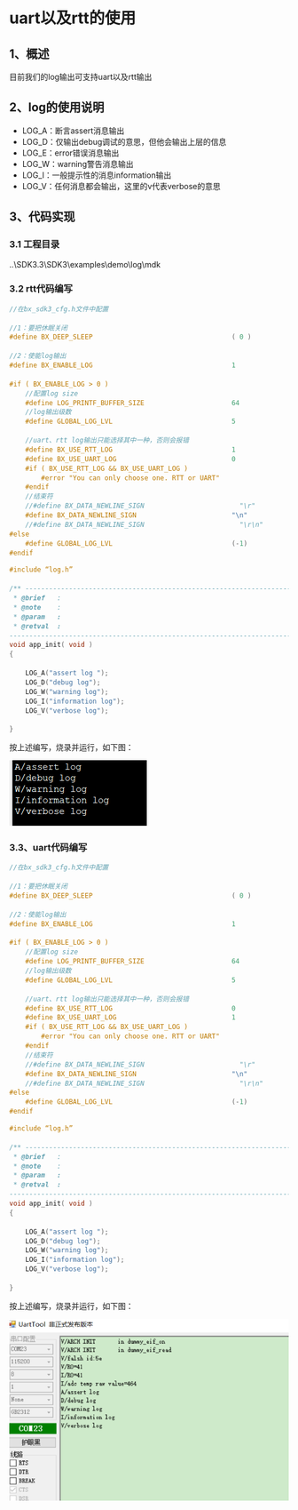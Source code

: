 # uart以及rtt的使用

## 1、概述

目前我们的log输出可支持uart以及rtt输出

## 2、log的使用说明

- LOG_A：断言assert消息输出
- LOG_D：仅输出debug调试的意思，但他会输出上层的信息
- LOG_E：error错误消息输出
- LOG_W：warning警告消息输出
- LOG_I：一般提示性的消息information输出
- LOG_V：任何消息都会输出，这里的v代表verbose的意思

## 3、代码实现

### 3.1 工程目录

..\SDK3.3\SDK3\examples\demo\log\mdk

### 3.2 rtt代码编写

```c
//在bx_sdk3_cfg.h文件中配置

//1：要把休眠关闭
#define BX_DEEP_SLEEP                                   ( 0 )

//2：使能log输出
#define BX_ENABLE_LOG                                   1

#if ( BX_ENABLE_LOG > 0 )
    //配置log size 
    #define LOG_PRINTF_BUFFER_SIZE                      64
	//log输出级数
    #define GLOBAL_LOG_LVL                              5
    
    //uart、rtt log输出只能选择其中一种，否则会报错
    #define BX_USE_RTT_LOG                              1
    #define BX_USE_UART_LOG                             0
    #if ( BX_USE_RTT_LOG && BX_USE_UART_LOG )
        #error "You can only choose one. RTT or UART"
    #endif
    //结束符
    //#define BX_DATA_NEWLINE_SIGN                        "\r"
    #define BX_DATA_NEWLINE_SIGN                        "\n"
    //#define BX_DATA_NEWLINE_SIGN                        "\r\n"
#else
    #define GLOBAL_LOG_LVL                              (-1)
#endif 


```



```c
#include “log.h”

/** ---------------------------------------------------------------------------
 * @brief   :
 * @note    :
 * @param   :
 * @retval  :
-----------------------------------------------------------------------------*/
void app_init( void )
{

    LOG_A("assert log ");
    LOG_D("debug log");
    LOG_W("warning log");
    LOG_I("information log");
    LOG_V("verbose log");

}
```

按上述编写，烧录并运行，如下图：

 ![image-20210225195215507](./image/image-20210225195215507.png)



### 3.3、uart代码编写

```c
//在bx_sdk3_cfg.h文件中配置

//1：要把休眠关闭
#define BX_DEEP_SLEEP                                   ( 0 )

//2：使能log输出
#define BX_ENABLE_LOG                                   1

#if ( BX_ENABLE_LOG > 0 )
    //配置log size 
    #define LOG_PRINTF_BUFFER_SIZE                      64
	//log输出级数
    #define GLOBAL_LOG_LVL                              5
    
    //uart、rtt log输出只能选择其中一种，否则会报错
    #define BX_USE_RTT_LOG                              0
    #define BX_USE_UART_LOG                             1
    #if ( BX_USE_RTT_LOG && BX_USE_UART_LOG )
        #error "You can only choose one. RTT or UART"
    #endif
    //结束符
    //#define BX_DATA_NEWLINE_SIGN                        "\r"
    #define BX_DATA_NEWLINE_SIGN                        "\n"
    //#define BX_DATA_NEWLINE_SIGN                        "\r\n"
#else
    #define GLOBAL_LOG_LVL                              (-1)
#endif 


```



```c
#include “log.h”

/** ---------------------------------------------------------------------------
 * @brief   :
 * @note    :
 * @param   :
 * @retval  :
-----------------------------------------------------------------------------*/
void app_init( void )
{

    LOG_A("assert log ");
    LOG_D("debug log");
    LOG_W("warning log");
    LOG_I("information log");
    LOG_V("verbose log");

}
```

按上述编写，烧录并运行，如下图：

 ![image-20210225200215700](./image/image-20210225200215700.png)

